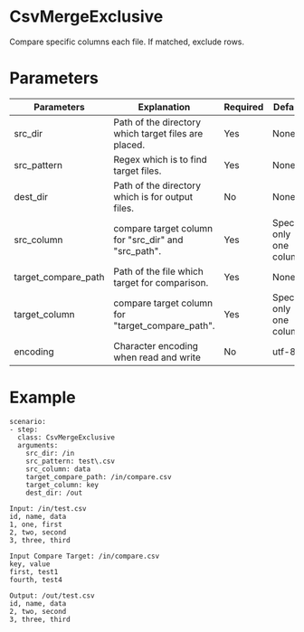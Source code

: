 # CsvMergeExclusive
Compare specific columns each file. 
If matched, exclude rows.

# Parameters
|Parameters|Explanation|Required|Default|Remarks|
|----------|-----------|--------|-------|-------|
|src_dir|Path of the directory which target files are placed.|Yes|None||
|src_pattern|Regex which is to find target files.|Yes|None||
|dest_dir|Path of the directory which is for output files.|No|None||
|src_column|compare target column for "src_dir" and "src_path".|Yes|Specify only one column.|
|target_compare_path|Path of the file which target for comparison.|Yes|None||
|target_column|compare target column for "target_compare_path".|Yes|Specify only one column.|
|encoding|Character encoding when read and write|No|utf-8||

# Example
```
scenario:
- step:
  class: CsvMergeExclusive
  arguments:
    src_dir: /in
    src_pattern: test\.csv
    src_column: data
    target_compare_path: /in/compare.csv
    target_column: key
    dest_dir: /out

Input: /in/test.csv
id, name, data
1, one, first
2, two, second
3, three, third

Input Compare Target: /in/compare.csv
key, value
first, test1
fourth, test4

Output: /out/test.csv
id, name, data
2, two, second
3, three, third
```

